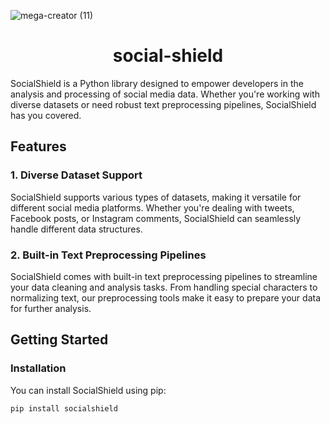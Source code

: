 ![mega-creator (11)](https://github.com/social-shield/.github/assets/79012314/dbf41541-d159-4022-bc34-04d6185d27e2)

<h1 align="center">social-shield</h1>

SocialShield is a Python library designed to empower developers in the analysis and processing of social media data. Whether you're working with diverse datasets or need robust text preprocessing pipelines, SocialShield has you covered.

## Features

### 1. Diverse Dataset Support

SocialShield supports various types of datasets, making it versatile for different social media platforms. Whether you're dealing with tweets, Facebook posts, or Instagram comments, SocialShield can seamlessly handle different data structures.

### 2. Built-in Text Preprocessing Pipelines

SocialShield comes with built-in text preprocessing pipelines to streamline your data cleaning and analysis tasks. From handling special characters to normalizing text, our preprocessing tools make it easy to prepare your data for further analysis.

## Getting Started

### Installation

You can install SocialShield using pip:

```bash
pip install socialshield

